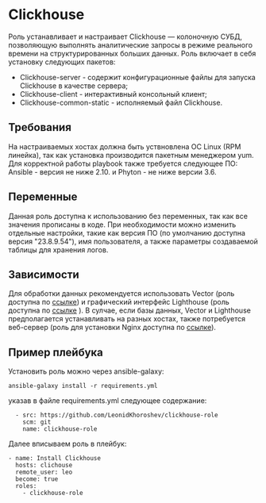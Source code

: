 Clickhouse
=========

Роль устанавливает и настраивает Clickhouse — колоночную СУБД, позволяющую выполнять аналитические запросы в режиме реального времени на структурированных больших данных. Роль включает в себя установку следующих пакетов:
- Clickhouse-server - содержит конфигурационные файлы для запуска Clickhouse в качестве сервера;
- Clickhouse-client - интерактивный консольный клиент;
- Сlickhouse-common-static - исполняемый файл Clickhouse.
 
Требования
------------

На настраиваемых хостах должна быть уствновлена ОС Linux (RPM линейка), так как установка производится пакетным менеджером yum. Для корректной работы playbook также требуется следующее ПО: Ansible - версия не ниже 2.10.
и Phyton - не ниже версии 3.6.


Переменные
--------------

Данная роль доступна к использованию без переменных, так как все значения прописаны в коде. При необходимости можно изменить отдельные настройки, такие как версия ПО (по умолчанию доступна версия "23.8.9.54"), имя пользователя, а также параметры создаваемой таблицы для хранения логов. 

Зависимости
--------------
Для обработки данных рекомендуется использовать Vector (роль доступна по [ссылке](https://github.com/LeonidKhoroshev/vector)) и графический интерфейc Lighthouse (роль доступна по [ссылке](https://github.com/LeonidKhoroshev/lighthouse) ). В сулчае, если базы данных, Vector и Lighthouse предполагается устанавливать на разных хостах, также потребуется веб-сервер (роль для установки Nginx доступна по [ссылке](https://github.com/LeonidKhoroshev/nginx)).

Пример плейбука
----------------

Установить роль можно через ansible-galaxy:
```
ansible-galaxy install -r requirements.yml
```

указав в файле requirements.yml cледующее содержание:
```
  - src: https://github.com/LeonidKhoroshev/clickhouse-role
    scm: git
    name: clickhouse-role
```

Далее вписываем роль в плейбук:
```
- name: Install Clickhouse
  hosts: clichouse
  remote_user: leo
  become: true
  roles:
    - clickhouse-role
```

